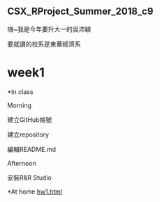 ## CSX_RProject_Summer_2018_c9
嗨~我是今年要升大一的吳沛穎

要就讀的校系是東華經濟系

# week1
*In class

Morning

 建立GitHub帳號
 
 建立repository
 
 編輯README.md
 
Afternoon

 安裝R&R Studio
 
*At home
[hw1.html](https://peiyingwu0705.github.io/-/hw1/hw_1.html)
